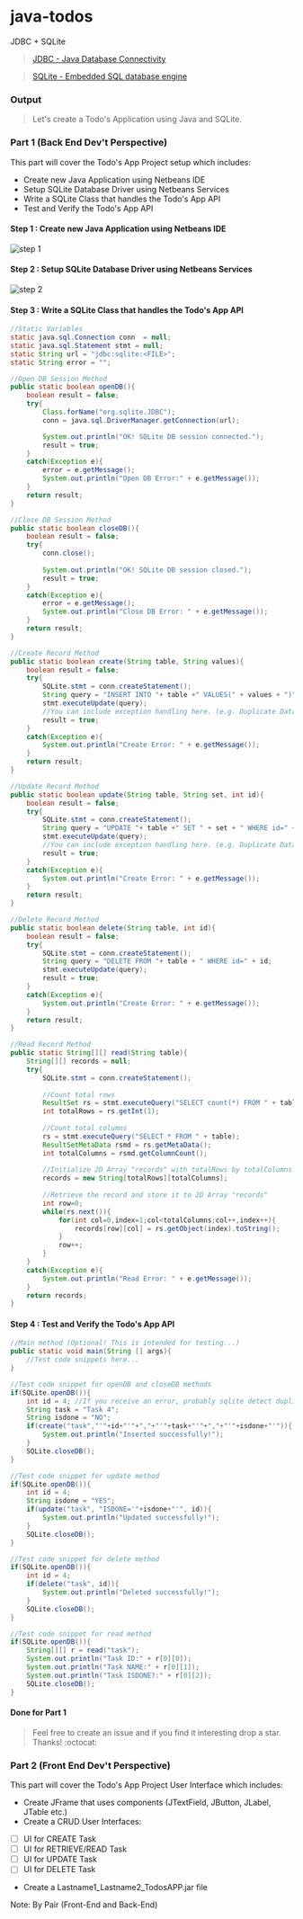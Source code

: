 # java-todos
JDBC + SQLite

> [JDBC - Java Database Connectivity](http://docs.oracle.com/javase/tutorial/jdbc/basics/index.html)

> [SQLite - Embedded SQL database engine](https://www.sqlite.org/about.html)

### Output
> Let's create a Todo's Application using Java and SQLite.


### Part 1 (Back End Dev't Perspective)
This part will cover the Todo's App Project setup which includes:

* Create new Java Application using Netbeans IDE
* Setup SQLite Database Driver using Netbeans Services
* Write a SQLite Class that handles the Todo's App API
* Test and Verify the Todo's App API

#### Step 1 : Create new Java Application using Netbeans IDE
![step 1](https://github.com/clydeatuic/java-todos/blob/master/01.JPG)


#### Step 2 : Setup SQLite Database Driver using Netbeans Services
![step 2](https://github.com/clydeatuic/java-todos/blob/master/02.JPG)

#### Step 3 : Write a SQLite Class that handles the Todo's App API
```java
//Static Variables
static java.sql.Connection conn  = null;
static java.sql.Statement stmt = null;
static String url = "jdbc:sqlite:<FILE>";
static String error = "";
```

```java
//Open DB Session Method
public static boolean openDB(){
    boolean result = false;
    try{
        Class.forName("org.sqlite.JDBC");
        conn = java.sql.DriverManager.getConnection(url);

        System.out.println("OK! SQLite DB session connected.");
        result = true;
    }
    catch(Exception e){
        error = e.getMessage();
        System.out.println("Open DB Error:" + e.getMessage());
    } 
    return result;
}
```

```java
//Close DB Session Method
public static boolean closeDB(){
    boolean result = false;
    try{
        conn.close();
        
        System.out.println("OK! SQLite DB session closed.");
        result = true;
    }
    catch(Exception e){
        error = e.getMessage();
        System.out.println("Close DB Error: " + e.getMessage());
    }
    return result;
} 
```

```java
//Create Record Method
public static boolean create(String table, String values){
    boolean result = false;
    try{
        SQLite.stmt = conn.createStatement();
        String query = "INSERT INTO "+ table +" VALUES(" + values + ")";
        stmt.executeUpdate(query);
        //You can include exception handling here. (e.g. Duplicate Data, etc.)
        result = true;
    }
    catch(Exception e){
        System.out.println("Create Error: " + e.getMessage());
    }
    return result;
}
```

```java
//Update Record Method
public static boolean update(String table, String set, int id){
    boolean result = false;
    try{
        SQLite.stmt = conn.createStatement();
        String query = "UPDATE "+ table +" SET " + set + " WHERE id=" + id;
        stmt.executeUpdate(query);
        //You can include exception handling here. (e.g. Duplicate Data, etc.)
        result = true;
    }
    catch(Exception e){
        System.out.println("Create Error: " + e.getMessage());
    }
    return result;
}
```

```java
//Delete Record Method
public static boolean delete(String table, int id){
    boolean result = false;
    try{
        SQLite.stmt = conn.createStatement();
        String query = "DELETE FROM "+ table + " WHERE id=" + id;
        stmt.executeUpdate(query);
        result = true;
    }
    catch(Exception e){
        System.out.println("Create Error: " + e.getMessage());
    }
    return result;
} 
```

```java
//Read Record Method
public static String[][] read(String table){
    String[][] records = null;
    try{
        SQLite.stmt = conn.createStatement();
        
        //Count total rows
        ResultSet rs = stmt.executeQuery("SELECT count(*) FROM " + table);
        int totalRows = rs.getInt(1);
        
        //Count total columns
        rs = stmt.executeQuery("SELECT * FROM " + table);
        ResultSetMetaData rsmd = rs.getMetaData();
        int totalColumns = rsmd.getColumnCount();
        
        //Initialize 2D Array "records" with totalRows by totalColumns
        records = new String[totalRows][totalColumns];
        
        //Retrieve the record and store it to 2D Array "records"
        int row=0;
        while(rs.next()){                
            for(int col=0,index=1;col<totalColumns;col++,index++){
                records[row][col] = rs.getObject(index).toString();
            }
            row++;
        }            
    }
    catch(Exception e){
        System.out.println("Read Error: " + e.getMessage());
    }
    return records;
}
```

#### Step 4 : Test and Verify the Todo's App API

```java
//Main method (Optional! This is intended for testing...)
public static void main(String [] args){
	//Test code snippets here...
}
```

```java
//Test code snippet for openDB and closeDB methods
if(SQLite.openDB()){
    int id = 4; //If you receive an error, probably sqlite detect duplicate ID value.
    String task = "Task 4";
    String isdone = "NO";
    if(create("task","'"+id+"'"+","+"'"+task+"'"+","+"'"+isdone+"'")){
        System.out.println("Inserted successfully!");
    }
    SQLite.closeDB();
}   
```

```java
//Test code snippet for update method
if(SQLite.openDB()){
    int id = 4;
    String isdone = "YES";
    if(update("task", "ISDONE='"+isdone+"'", id)){
        System.out.println("Updated successfully!");
    }
    SQLite.closeDB();
} 
```

```java
//Test code snippet for delete method
if(SQLite.openDB()){
    int id = 4;
    if(delete("task", id)){
        System.out.println("Deleted successfully!");
    }
    SQLite.closeDB();
} 
```

```java
//Test code snippet for read method
if(SQLite.openDB()){
    String[][] r = read("task");
    System.out.println("Task ID:" + r[0][0]);
    System.out.println("Task NAME:" + r[0][1]);
    System.out.println("Task ISDONE?:" + r[0][2]);
    SQLite.closeDB();
}
```
#### Done for Part 1

> Feel free to create an issue and if you find it interesting drop a star. Thanks! :octocat:

### Part 2 (Front End Dev't Perspective)

This part will cover the Todo's App Project User Interface which includes:

* Create JFrame that uses components (JTextField, JButton, JLabel, JTable etc.)
* Create a CRUD User Interfaces:
- [ ] UI for CREATE Task
- [ ] UI for RETRIEVE/READ Task
- [ ] UI for UPDATE Task
- [ ] UI for DELETE Task
* Create a Lastname1_Lastname2_TodosAPP.jar file

Note: By Pair (Front-End and Back-End)
